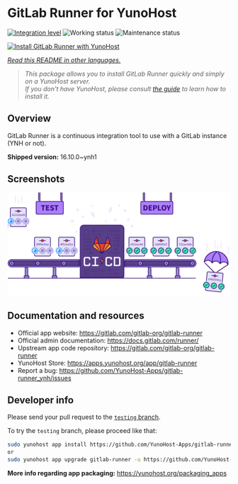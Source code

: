 <!--
N.B.: This README was automatically generated by <https://github.com/YunoHost/apps/tree/master/tools/readme_generator>
It shall NOT be edited by hand.
-->

# GitLab Runner for YunoHost

[![Integration level](https://dash.yunohost.org/integration/gitlab-runner.svg)](https://dash.yunohost.org/appci/app/gitlab-runner) ![Working status](https://ci-apps.yunohost.org/ci/badges/gitlab-runner.status.svg) ![Maintenance status](https://ci-apps.yunohost.org/ci/badges/gitlab-runner.maintain.svg)

[![Install GitLab Runner with YunoHost](https://install-app.yunohost.org/install-with-yunohost.svg)](https://install-app.yunohost.org/?app=gitlab-runner)

*[Read this README in other languages.](./ALL_README.md)*

> *This package allows you to install GitLab Runner quickly and simply on a YunoHost server.*  
> *If you don't have YunoHost, please consult [the guide](https://yunohost.org/install) to learn how to install it.*

## Overview

GitLab Runner is a continuous integration tool to use with a GitLab instance (YNH or not).


**Shipped version:** 16.10.0~ynh1

## Screenshots

![Screenshot of GitLab Runner](./doc/screenshots/ci-cd-test-deploy-illustration_2x.png)

## Documentation and resources

- Official app website: <https://gitlab.com/gitlab-org/gitlab-runner>
- Official admin documentation: <https://docs.gitlab.com/runner/>
- Upstream app code repository: <https://gitlab.com/gitlab-org/gitlab-runner>
- YunoHost Store: <https://apps.yunohost.org/app/gitlab-runner>
- Report a bug: <https://github.com/YunoHost-Apps/gitlab-runner_ynh/issues>

## Developer info

Please send your pull request to the [`testing` branch](https://github.com/YunoHost-Apps/gitlab-runner_ynh/tree/testing).

To try the `testing` branch, please proceed like that:

```bash
sudo yunohost app install https://github.com/YunoHost-Apps/gitlab-runner_ynh/tree/testing --debug
or
sudo yunohost app upgrade gitlab-runner -u https://github.com/YunoHost-Apps/gitlab-runner_ynh/tree/testing --debug
```

**More info regarding app packaging:** <https://yunohost.org/packaging_apps>

